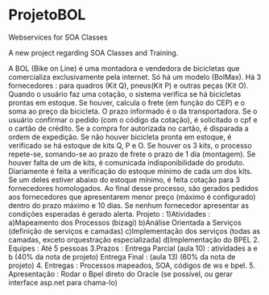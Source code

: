 # ProjetoBOL
Webservices for SOA Classes

A new project regarding SOA Classes and Training.


A BOL (Bike on Line) é uma montadora e vendedora de bicicletas que comercializa exclusivamente pela internet. Só há um modelo (BolMax). Há 3 fornecedores : para quadros (Kit Q), pneus(Kit P) e outras peças (Kit O). Quando o usuário faz uma cotação, o sistema verifica se há bicicletas prontas em estoque. Se houver, calcula o frete (em função do CEP) e o soma ao preço da bicicleta. O prazo informado é o da transportadora. Se o usuário confirmar o pedido (com o código da cotação), é solicitado o cpf e o cartão de crédito. Se a compra for autorizada no cartão, é disparada a ordem de expedição. Se não houver bicicleta pronta em estoque, é verificado se há estoque de kits Q, P e O. Se houver os 3 kits, o processo repete-se, somando-se ao prazo de frete o prazo de 1 dia (montagem). Se houver falta de um de kits, é comunicada indisponibilidade do produto.
Diariamente é feita a verificação do estoque mínimo de cada um dos kits. Se um deles estiver abaixo do estoque mínimo, é feita cotação para 3 fornecedores homologados. Ao final desse processo, são gerados pedidos aos fornecedores que apresentarem menor preço (máximo é configurado) dentro do prazo máximo e 10 dias. Se nenhum fornecedor apresentar as condições esperadas é gerado alerta.
Projeto :
1)Atividades :
a)Mapeamento dos Processos (bizagi)
b)Análise Orientada a Serviços (definição de serviços e camadas)
c)Implementação dos serviços (todas as camadas, exceto orquestração especializada)
d)Implementação do BPEL
2. Equipes : Até 5 pessoas
3.Prazos :
Entrega Parcial (aula 10) : atividades a e b (40% da nota de projeto)
Entrega Final : (aula 13) (60% da nota de projeto)
4. Entregas :
Processos mapeados, SOA, códigos de ws e bpel.
5. Apresentação : Rodar o Bpel direto do Oracle (se possível, ou gerar interface asp.net para chama-lo)

